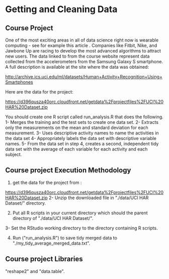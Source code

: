 # Getting and Cleaning Data

## Course Project

One of the most exciting areas in all of data science right now is wearable computing - see for example this article . Companies like Fitbit, Nike, and Jawbone Up are racing to develop the most advanced algorithms to attract new users. The data linked to from the course website represent data collected from the accelerometers from the Samsung Galaxy S smartphone. A full description is available at the site where the data was obtained: 

http://archive.ics.uci.edu/ml/datasets/Human+Activity+Recognition+Using+Smartphones 

Here are the data for the project: 

https://d396qusza40orc.cloudfront.net/getdata%2Fprojectfiles%2FUCI%20HAR%20Dataset.zip 

You should create one R script called run_analysis.R that does the following. 
1- Merges the training and the test sets to create one data set.
2- Extracts only the measurements on the mean and standard deviation for each measurement. 
3- Uses descriptive activity names to name the activities in the data set
4- Appropriately labels the data set with descriptive variable names. 
5- From the data set in step 4, creates a second, independent tidy data set with the average of each variable for each activity and each subject.




## Course project Execution Methodology

1. get the data for the project from : 

https://d396qusza40orc.cloudfront.net/getdata%2Fprojectfiles%2FUCI%20HAR%20Dataset.zip 
2- Unzip the downloaded file in "./data/UCI HAR Dataset/" directory.

2. Put all R scripts in your current directory which should the parent directory of "./data/UCI HAR Dataset/".

3- Set the RStudio working directory to the directory containing R scripts.

4. Run ("run_analysis.R") to save tidy merged data to "./my_tidy_average_merged_data.txt".



## Course project Libraries 

"reshape2" and "data.table". 